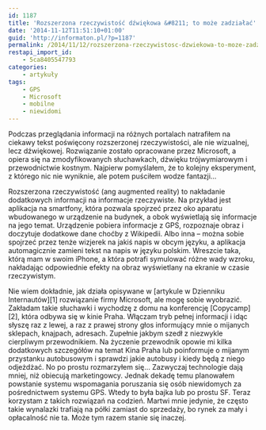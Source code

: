 ```yaml
---
id: 1187
title: 'Rozszerzona rzeczywistość dźwiękowa &#8211; to może zadziałać'
date: '2014-11-12T11:51:10+01:00'
guid: 'http://informaton.pl/?p=1187'
permalink: /2014/11/12/rozszerzona-rzeczywistosc-dzwiekowa-to-moze-zadzialac/
restapi_import_id:
    - 5ca8405547793
categories:
    - artykuły
tags:
    - GPS
    - Microsoft
    - mobilne
    - niewidomi
---
```


Podczas przeglądania informacji na różnych portalach natrafiłem na ciekawy tekst poświęcony rozszerzonej rzeczywistości, ale nie wizualnej, lecz dźwiękowej. Rozwiązanie zostało opracowane przez Microsoft, a opiera się na zmodyfikowanych słuchawkach, dźwięku trójwymiarowym i przewodnictwie kostnym. Najpierw pomyślałem, że to kolejny eksperyment, z którego nic nie wyniknie, ale potem puściłem wodze fantazji…

Rozszerzona rzeczywistość (ang augmented reality) to nakładanie dodatkowych informacji na informacje rzeczywiste. Na przykład jest aplikacja na smartfony, która pozwala spojrzeć przez oko aparatu wbudowanego w urządzenie na budynek, a obok wyświetlają się informacje na jego temat. Urządzenie pobiera informacje z GPS, rozpoznaje obraz i doczytuje dodatkowe dane choćby z Wikipedii. Albo inna – można sobie spojrzeć przez tenże wizjerek na jakiś napis w obcym języku, a aplikacja automagicznie zamieni tekst na napis w języku polskim. Wreszcie taka, którą mam w swoim iPhone, a która potrafi symulować różne wady wzroku, nakładając odpowiednie efekty na obraz wyświetlany na ekranie w czasie rzeczywistym.

Nie wiem dokładnie, jak działa opisywane w \[artykule w Dzienniku Internautów\]\[1\] rozwiązanie firmy Microsoft, ale mogę sobie wyobrazić. Zakładam takie słuchawki i wychodzę z domu na konferencję \[Copycamp\]\[2\], która odbywa się w kinie Praha. Włączam tryb pełnej informacji i idąc słyszę raz z lewej, a raz z prawej strony głos informujący mnie o mijanych sklepach, knajpach, adresach. Zupełnie jakbym szedł z niezwykle cierpliwym przewodnikiem. Na życzenie przewodnik opowie mi kilka dodatkowych szczegółów na temat Kina Praha lub poinformuje o mijanym przystanku autobusowym i sprawdzi jakie autobusy i kiedy będą z niego odjeżdżać. No po prostu rozmarzyłem się… Zazwyczaj technologie dają mniej, niż obiecują marketingowcy. Jednak dekadę temu planowałem powstanie systemu wspomagania poruszania się osób niewidomych za pośrednictwem systemu GPS. Wtedy to była bajka lub po prostu SF. Teraz korzystam z takich rozwiązań na codzień. Martwi mnie jedynie, że często takie wynalazki trafiają na półki zamiast do sprzedaży, bo rynek za mały i opłacalność nie ta. Może tym razem stanie się inaczej.
